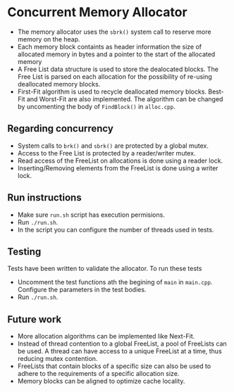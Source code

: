 # Concurrent Memory Allocator

* The memory allocator uses the `sbrk()` system call to reserve more memory on the heap.
* Each memory block containts as header information the size of allocated memory in bytes and a pointer to the start of the allocated memory
* A Free List data structure is used to store the dealocated blocks. The Free List is parsed on each allocation for the possibility of re-using deallocated memory blocks.
* First-Fit algorithm is used to recycle deallocated memory blocks. Best-Fit and Worst-Fit are also implemented. The algorithm can be changed by uncomenting the body of `FindBlock()` in `alloc.cpp`.

## Regarding concurrency
* System calls to `brk()` and `sbrk()` are protected by a global mutex.
* Access to the Free List is protected by a reader/writer mutex.
* Read access of the FreeList on allocations is done using a reader lock.
* Inserting/Removing elements from the FreeList is done using a writer lock.

## Run instructions
* Make sure `run.sh` script has execution permisions.
* Run `./run.sh`.
* In the script you can configure the number of threads used in tests.

## Testing
Tests have been written to validate the allocator. To run these tests
* Uncomment the test functions ath the begining of `main` in `main.cpp`. Configure the parameters in the test bodies.
* Run `./run.sh`.

## Future work
* More allocation algorithms can be implemented like Next-Fit.
* Instead of thread contention to a global FreeList, a pool of FreeLists can be used. A thread can have access to a unique FreeList at a time, thus reducing mutex contention.
* FreeLists that contain blocks of a specific size can also be used to adhere to the requirements of a specific allocation size.
* Memory blocks can be aligned to optimize cache locality.
